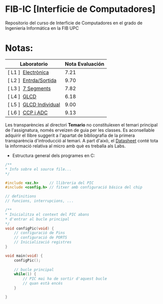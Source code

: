 # FIB-IC [Interficie de Computadores]
Repositorio del curso de Interficie de Computadores en el grado de Ingeniería Informática en la FIB UPC

# Notas:
| Laboratorio  | Nota Evaluación |
| ------------- | ------------- |
| [ L1 ]  &nbsp;[Electrònica](Laboratorios/L1) | 7.21  |
| [ L2 ]  &nbsp;[Entrda/Sortida](Laboratorios/L2) | 9.70 |
| [ L3 ]  &nbsp;[7 Segments](Laboratorios/L3) | 7.82  |
| [ L4 ]  &nbsp;[GLCD](Laboratorios/L4) | 6.18 |
| [ L5 ]  &nbsp;[GLCD Individual](Laboratorios/L5) | 9.00  |
| [ L6 ]  &nbsp;[CCP i ADC](Laboratorios/L6) | 9.13  |

Les transparències al directori <b>Temario</b> no constituïexen el temari principal de l'assignatura,
només erveizen de guia per les classes. Es aconsellable adquirir el llibre suggerit a l'apartat de bibliografia de
la primera transparència d'introducció al temari. A part d'això, el [Datasheet](Extras/Datasheet) conté tota la informació
relativa al micro amb què es treballa als Labs.

- Estructura general dels programes en C:

```c
/**
* Info sobre el source file...
*/

#include <xc.h>     // llibreria del PIC
#include <config.h> // fitxer amb configuració básica del chip

// definitions
// funcions, interrupcions, ...

/**
* Inicialitza el context del PIC abans 
* d'entrar al bucle principal
*/
void configPic(void) {
    // configuració de Pins
    // configuració de PORTS
    // Inicializació registres
}

void main(void) {
    configPic();
    
    // bucle principal
    while(1) {
        // PIC mai ha de sortir d'aquest bucle
        // quan està encés
    }

}
```
